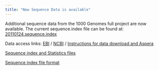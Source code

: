 ```yaml
---
title: "New Sequence Data is available"
---
```

                    
Additional sequence data from the 1000 Genomes full project are now available. The current sequence.index file can be found at: [20110124.sequence.index](ftp://ftp.1000genomes.ebi.ac.uk/vol1/ftp/sequence_indices/20110124.sequence.index)

Data access links: [EBI](ftp://ftp.1000genomes.ebi.ac.uk/vol1/ftp/data) / [NCBI](ftp://ftp-trace.ncbi.nih.gov/1000genomes/ftp/data) / [Instructions for data download and Aspera](/data)

[Sequence index and Statistics files](ftp://ftp.1000genomes.ebi.ac.uk/vol1/ftp/sequence_indices/)

[Sequence index file format](ftp://ftp.1000genomes.ebi.ac.uk/vol1/ftp/README.sequence_data)
